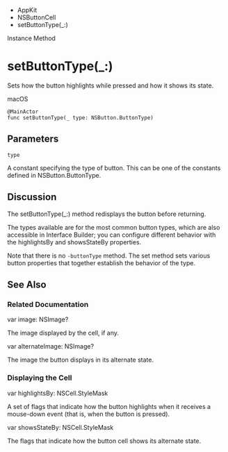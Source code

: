 

- AppKit
- NSButtonCell
-  setButtonType(\_:) 

Instance Method

# setButtonType(\_:)

Sets how the button highlights while pressed and how it shows its state.

macOS

``` source
@MainActor
func setButtonType(_ type: NSButton.ButtonType)
```

## Parameters 

`type`  

A constant specifying the type of button. This can be one of the constants defined in NSButton.ButtonType.

## Discussion

The setButtonType(_:) method redisplays the button before returning.

The types available are for the most common button types, which are also accessible in Interface Builder; you can configure different behavior with the highlightsBy and showsStateBy properties.

Note that there is no `-buttonType` method. The set method sets various button properties that together establish the behavior of the type.

## See Also

### Related Documentation

var image: NSImage?

The image displayed by the cell, if any.

var alternateImage: NSImage?

The image the button displays in its alternate state.

### Displaying the Cell

var highlightsBy: NSCell.StyleMask

A set of flags that indicate how the button highlights when it receives a mouse-down event (that is, when the button is pressed).

var showsStateBy: NSCell.StyleMask

The flags that indicate how the button cell shows its alternate state.

